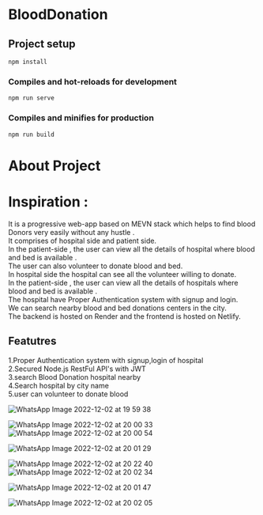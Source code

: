 # BloodDonation

## Project setup
```
npm install
```

### Compiles and hot-reloads for development
```
npm run serve
```

### Compiles and minifies for production
```
npm run build
```

# About Project

# Inspiration : 
It is a progressive web-app based on MEVN stack which helps to find blood Donors very easily without any hustle .<br/>
It comprises of hospital side and patient side.<br/>
In the patient-side , the user can view all the details of hospital where blood and bed is available .<br/>
The user can also volunteer to donate blood and bed.<br/>
In hospital side the hospital can see all the volunteer willing to donate.<br/>
In the patient-side , the user can view all the details of hospitals where blood and bed is available .<br/>
The hospital have Proper Authentication system with signup and login.<br/>
We can search nearby blood and bed donations centers in the city.<br/>
The backend is hosted on Render and the frontend is hosted on Netlify.<br/>

## Featutres
1.Proper Authentication system with signup,login of hospital<br/>
2.Secured Node.js RestFul API's with JWT<br/>
3.search Blood Donation hospital nearby <br/>
4.Search hospital by city name <br/>
5.user can volunteer to donate blood<br/>


![WhatsApp Image 2022-12-02 at 19 59 38](https://user-images.githubusercontent.com/70109170/205386267-22499a3f-3fdf-4eb9-acd6-32629c94fa60.jpeg)

![WhatsApp Image 2022-12-02 at 20 00 33](https://user-images.githubusercontent.com/70109170/205386284-11f50b07-3440-4b7e-b066-dcef4d13ed87.jpeg)
![WhatsApp Image 2022-12-02 at 20 00 54](https://user-images.githubusercontent.com/70109170/205386306-f9ae8535-cd1f-489d-867a-2f4904214547.jpeg)

![WhatsApp Image 2022-12-02 at 20 01 29](https://user-images.githubusercontent.com/70109170/205386336-a87f78f0-fcdb-46bf-aa3b-506185c4e415.jpeg)

![WhatsApp Image 2022-12-02 at 20 22 40](https://user-images.githubusercontent.com/70109170/205386351-7242fc21-e03b-4e04-bd1a-395499fce87f.jpeg)
![WhatsApp Image 2022-12-02 at 20 02 34](https://user-images.githubusercontent.com/70109170/205386358-b88233b1-22ad-4d55-9cc9-43e72f94e749.jpeg)



![WhatsApp Image 2022-12-02 at 20 01 47](https://user-images.githubusercontent.com/70109170/205386368-fbad18a6-2a99-4db9-ad85-905c7dbe0a32.jpeg)



![WhatsApp Image 2022-12-02 at 20 02 05](https://user-images.githubusercontent.com/70109170/205386587-a4c7f4a5-8e25-4185-93ad-12b79a8ead7b.jpeg)
